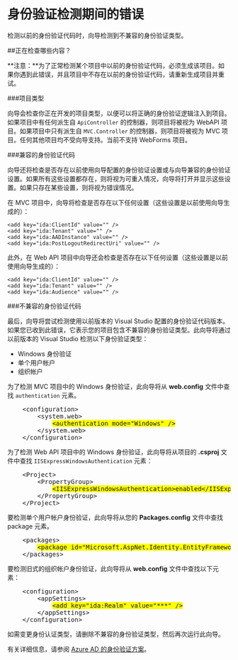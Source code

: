 <properties 
	pageTitle="身份验证检测期间的错误" 
	description="Active Directory 连接向导检测到不兼容的身份验证类型" 
	services="active-directory" 
	documentationCenter="" 
	authors="TomArcher" 
	manager="douge" 
	editor=""/>
  
<tags 
	ms.service="active-directory"  
	ms.date="12/10/2015" 
	wacn.date=""/>

# 身份验证检测期间的错误

检测以前的身份验证代码时，向导检测到不兼容的身份验证类型。

##正在检查哪些内容？

**注意：**为了正常检测某个项目中以前的身份验证代码，必须生成该项目。如果你遇到此错误，并且项目中不存在以前的身份验证代码，请重新生成项目并重试。

###项目类型

向导会检查你正在开发的项目类型，以便可以将正确的身份验证逻辑注入到项目。如果项目中有任何派生自 `ApiController` 的控制器，则项目将被视为 WebAPI 项目。如果项目中只有派生自 `MVC.Controller` 的控制器，则项目将被视为 MVC 项目。任何其他项目均不受向导支持。当前不支持 WebForms 项目。

###兼容的身份验证代码

向导还将检查是否存在以前使用向导配置的身份验证设置或与向导兼容的身份验证设置。如果所有这些设置都存在，则将视为可重入情况，向导将打开并显示这些设置。如果只存在某些设置，则将视为错误情况。

在 MVC 项目中，向导将检查是否存在以下任何设置（这些设置是以前使用向导生成的）：

	<add key="ida:ClientId" value="" />
	<add key="ida:Tenant" value="" />
	<add key="ida:AADInstance" value="" />
	<add key="ida:PostLogoutRedirectUri" value="" />

此外，在 Web API 项目中向导还会检查是否存在以下任何设置（这些设置是以前使用向导生成的）：

	<add key="ida:ClientId" value="" />
	<add key="ida:Tenant" value="" />
	<add key="ida:Audience" value="" />

###不兼容的身份验证代码

最后，向导将尝试检测使用以前版本的 Visual Studio 配置的身份验证代码版本。如果您已收到此错误，它表示您的项目包含不兼容的身份验证类型。此向导将通过以前版本的 Visual Studio 检测以下身份验证类型：

* Windows 身份验证 
* 单个用户帐户 
* 组织帐户 
 

为了检测 MVC 项目中的 Windows 身份验证，此向导将从 **web.config** 文件中查找 `authentication` 元素。

<pre>
	&lt;configuration>
	    &lt;system.web>
	        <span style="background-color: yellow">&lt;authentication mode="Windows" /></span>
	    &lt;/system.web>
	&lt;/configuration>
</pre>

为了检测 Web API 项目中的 Windows 身份验证，此向导将从项目的 **.csproj** 文件中查找 `IISExpressWindowsAuthentication` 元素：

<pre>
	&lt;Project>
	    &lt;PropertyGroup>
	        <span style="background-color: yellow">&lt;IISExpressWindowsAuthentication>enabled&lt;/IISExpressWindowsAuthentication></span>
	    &lt;/PropertyGroup>
	&lt;/Project>
</pre>

要检测单个用户帐户身份验证，此向导将从您的 **Packages.config** 文件中查找 package 元素。

<pre>
	&lt;packages>
	    <span style="background-color: yellow">&lt;package id="Microsoft.AspNet.Identity.EntityFramework" version="2.1.0" targetFramework="net45" /></span>
	&lt;/packages>
</pre>

要检测旧式的组织帐户身份验证，此向导将从 **web.config** 文件中查找以下元素：

<pre>
	&lt;configuration>
	    &lt;appSettings>
	        <span style="background-color: yellow">&lt;add key="ida:Realm" value="***" /></span>
	    &lt;/appSettings>
	&lt;/configuration>
</pre>

如需变更身份认证类型，请删除不兼容的身份验证类型，然后再次运行此向导。

有关详细信息，请参阅 [Azure AD 的身份验证方案](/documentation/articles/active-directory-authentication-scenarios)。
 

<!---HONumber=Mooncake_0118_2016-->